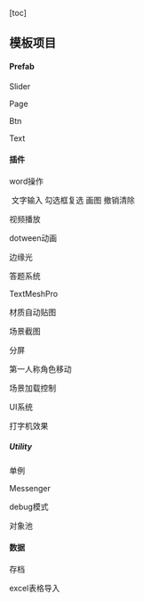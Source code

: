 [toc]

## 模板项目

#### Prefab

Slider

Page

Btn

Text



#### 插件

word操作

​	文字输入 勾选框复选 画图 撤销清除

视频播放

dotween动画

边缘光

答题系统

TextMeshPro

材质自动贴图

场景截图

分屏

第一人称角色移动



场景加载控制

UI系统

打字机效果

##### Utility



单例

Messenger

debug模式

对象池



#### 数据

存档

excel表格导入